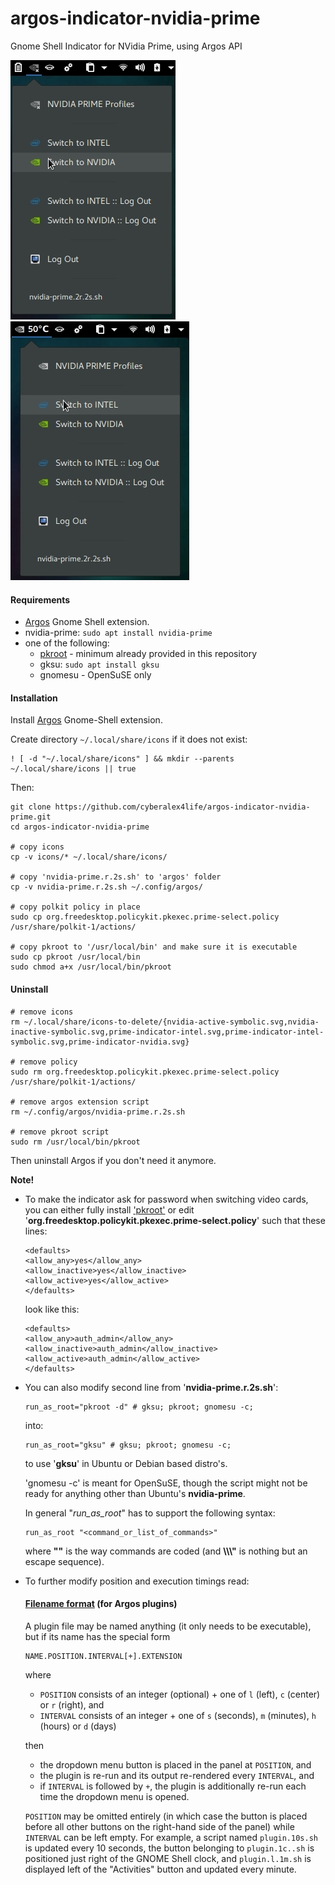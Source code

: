 # argos-indicator-nvidia-prime
Gnome Shell Indicator for NVidia Prime, using Argos API

![NVidia Prime Argos Indicator](https://github.com/cyberalex4life/argos-indicator-nvidia-prime/blob/master/screenshots/argos-nvidia-prime1.jpg)                                       ![NVidia Prime Argos Indicator](https://github.com/cyberalex4life/argos-indicator-nvidia-prime/blob/master/screenshots/argos-nvidia-prime2.jpg)

#### Requirements
- [Argos](https://extensions.gnome.org/extension/1176/argos/) Gnome Shell extension.
- nvidia-prime: `sudo apt install nvidia-prime`
- one of the following:
    - [pkroot](https://github.com/cyberalex4life/pkroot) - minimum already provided in this repository
    - gksu: `sudo apt install gksu`
    - gnomesu - OpenSuSE only

#### Installation
Install [Argos](https://extensions.gnome.org/extension/1176/argos/) Gnome-Shell extension.

Create directory `~/.local/share/icons` if it does not exist:
```
! [ -d "~/.local/share/icons" ] && mkdir --parents ~/.local/share/icons || true
```

Then:
```
git clone https://github.com/cyberalex4life/argos-indicator-nvidia-prime.git
cd argos-indicator-nvidia-prime

# copy icons
cp -v icons/* ~/.local/share/icons/

# copy 'nvidia-prime.r.2s.sh' to 'argos' folder
cp -v nvidia-prime.r.2s.sh ~/.config/argos/

# copy polkit policy in place
sudo cp org.freedesktop.policykit.pkexec.prime-select.policy /usr/share/polkit-1/actions/

# copy pkroot to '/usr/local/bin' and make sure it is executable
sudo cp pkroot /usr/local/bin
sudo chmod a+x /usr/local/bin/pkroot
```
#### Uninstall
```
# remove icons
rm ~/.local/share/icons-to-delete/{nvidia-active-symbolic.svg,nvidia-inactive-symbolic.svg,prime-indicator-intel.svg,prime-indicator-intel-symbolic.svg,prime-indicator-nvidia.svg}

# remove policy
sudo rm org.freedesktop.policykit.pkexec.prime-select.policy /usr/share/polkit-1/actions/

# remove argos extension script
rm ~/.config/argos/nvidia-prime.r.2s.sh

# remove pkroot script
sudo rm /usr/local/bin/pkroot
```
Then uninstall Argos if you don't need it anymore.

**Note!**
- To make the indicator ask for password when switching video cards, you can either fully install
['pkroot'](https://github.com/cyberalex4life/pkroot) or edit '**org.freedesktop.policykit.pkexec.prime-select.policy**' such that these lines:

    ```
    <defaults>
    <allow_any>yes</allow_any>
    <allow_inactive>yes</allow_inactive>
    <allow_active>yes</allow_active>
    </defaults>
    ```
    look like this:
    ```
    <defaults>
    <allow_any>auth_admin</allow_any>
    <allow_inactive>auth_admin</allow_inactive>
    <allow_active>auth_admin</allow_active>
    </defaults>
    ```

- You can also modify second line from '**nvidia-prime.r.2s.sh**':
    ```
    run_as_root="pkroot -d" # gksu; pkroot; gnomesu -c;
    ```
    into:
    ```
    run_as_root="gksu" # gksu; pkroot; gnomesu -c;
    ```
    to use '**gksu**' in Ubuntu or Debian based distro's.

    'gnomesu -c' is meant for OpenSuSE, though the script might not be ready for anything other than Ubuntu's **nvidia-prime**.

    In general "*run_as_root*" has to support the following syntax:
    ```
    run_as_root "<command_or_list_of_commands>"
    ```
    where **""** is the way commands are coded (and **\\\\\\"** is nothing but an escape sequence).

- To further modify position and execution timings read:

    #### [Filename format](https://github.com/p-e-w/argos#filename-format) (for Argos plugins)


    A plugin file may be named anything (it only needs to be executable), but if its name has the special form

    ```
    NAME.POSITION.INTERVAL[+].EXTENSION
    ```

    where

    * `POSITION` consists of an integer (optional) + one of `l` (left), `c` (center) or `r` (right), and
    * `INTERVAL` consists of an integer + one of `s` (seconds), `m` (minutes), `h` (hours) or `d` (days)

    then

    * the dropdown menu button is placed in the panel at `POSITION`, and
    * the plugin is re-run and its output re-rendered every `INTERVAL`, and
    * if `INTERVAL` is followed by `+`, the plugin is additionally re-run each time the dropdown menu is opened.

    `POSITION` may be omitted entirely (in which case the button is placed before all other buttons on the right-hand side of the panel) while `INTERVAL` can be left empty. For example, a script named `plugin.10s.sh` is updated every 10 seconds, the button belonging to `plugin.1c..sh` is positioned just right of the GNOME Shell clock, and `plugin.l.1m.sh` is displayed left of the "Activities" button and updated every minute.
